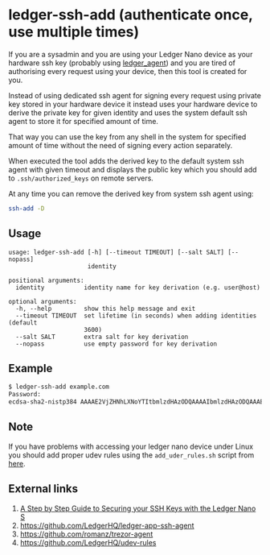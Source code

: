 # ledger-ssh-add (authenticate once, use multiple times)
If you are a sysadmin and you are using your Ledger Nano device as your hardware ssh key (probably using [ledger_agent](https://pypi.org/project/ledger_agent/)) and you are tired of authorising every request using your device, then this tool is created for you.

Instead of using dedicated ssh agent for signing every request using private key stored in your hardware device it instead uses your hardware device to derive the private key for given identity and uses the system default ssh agent to store it for specified amount of time.

That way you can use the key from any shell in the system for specified amount of time without the need of signing every action separately.

When executed the tool adds the derived key to the default system ssh agent with given timeout and displays the public key which you should add to `.ssh/authorized_keys` on remote servers.

At any time you can remove the derived key from system ssh agent using:
```bash
ssh-add -D
```

## Usage

```
usage: ledger-ssh-add [-h] [--timeout TIMEOUT] [--salt SALT] [--nopass]
                      identity

positional arguments:
  identity           identity name for key derivation (e.g. user@host)

optional arguments:
  -h, --help         show this help message and exit
  --timeout TIMEOUT  set lifetime (in seconds) when adding identities (default
                     3600)
  --salt SALT        extra salt for key derivation
  --nopass           use empty password for key derivation
```

## Example

```bash
$ ledger-ssh-add example.com
Password:
ecdsa-sha2-nistp384 AAAAE2VjZHNhLXNoYTItbmlzdHAzODQAAAAIbmlzdHAzODQAAABhBAPCCcVGxehN7YCZg55EE2rssMGz1Fkc8/xdh5TV6bY1L3jDj2+zPOa5zXIMDLNFCVthmbhIYvpXTJkhTfxHaXzTiNuYrxyJCd8vqm8pDKi1kIZOMAPLIG3+qJ1KtsDzIA==
```

## Note

If you have problems with accessing your ledger nano device under Linux you should add proper udev rules using the `add_uder_rules.sh` script from [here](https://github.com/LedgerHQ/udev-rules).

## External links
1. [A Step by Step Guide to Securing your SSH Keys with the Ledger Nano S](https://thoughts.t37.net/a-step-by-step-guide-to-securing-your-ssh-keys-with-the-ledger-nano-s-92e58c64a005)
2. https://github.com/LedgerHQ/ledger-app-ssh-agent
3. https://github.com/romanz/trezor-agent
4. https://github.com/LedgerHQ/udev-rules
